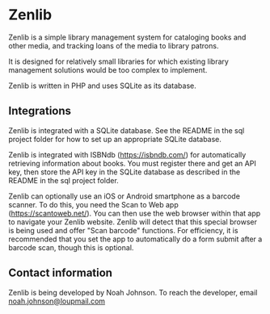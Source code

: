 # Zenlib

Zenlib is a simple library management system for cataloging books and other media, and tracking loans of the media to library patrons.

It is designed for relatively small libraries for which existing library management solutions would be too complex to implement.

Zenlib is written in PHP and uses SQLite as its database.

## Integrations

Zenlib is integrated with a SQLite database.  See the README in the sql project folder for how to set up an appropriate SQLite database.

Zenlib is integrated with ISBNdb (https://isbndb.com/) for automatically retrieving information about books.  You must register there and get an API key, then store the API key in the SQLite database as described in the README in the sql project folder.

Zenlib can optionally use an iOS or Android smartphone as a barcode scanner.  To do this, you need the Scan to Web app (https://scantoweb.net/).  You can then use the web browser within that app to navigate your Zenlib website.  Zenlib will detect that this special browser is being used and offer "Scan barcode" functions.  For efficiency, it is recommended that you set the app to automatically do a form submit after a barcode scan, though this is optional.

## Contact information

Zenlib is being developed by Noah Johnson.  To reach the developer, email noah.johnson@loupmail.com
